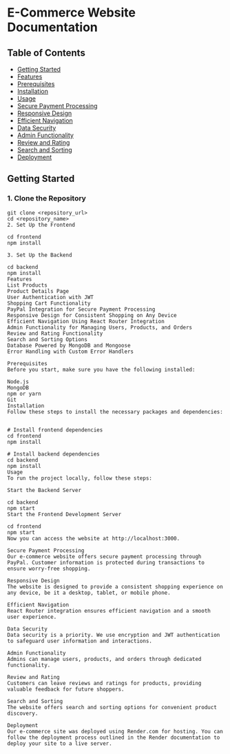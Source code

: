 # E-Commerce Website Documentation

## Table of Contents

- [Getting Started](#getting-started)
- [Features](#features)
- [Prerequisites](#prerequisites)
- [Installation](#installation)
- [Usage](#usage)
- [Secure Payment Processing](#secure-payment-processing)
- [Responsive Design](#responsive-design)
- [Efficient Navigation](#efficient-navigation)
- [Data Security](#data-security)
- [Admin Functionality](#admin-functionality)
- [Review and Rating](#review-and-rating)
- [Search and Sorting](#search-and-sorting)
- [Deployment](#deployment)

## Getting Started

### 1. Clone the Repository

```
git clone <repository_url>
cd <repository_name>
2. Set Up the Frontend

cd frontend
npm install

3. Set Up the Backend

cd backend
npm install
Features
List Products
Product Details Page
User Authentication with JWT
Shopping Cart Functionality
PayPal Integration for Secure Payment Processing
Responsive Design for Consistent Shopping on Any Device
Efficient Navigation Using React Router Integration
Admin Functionality for Managing Users, Products, and Orders
Review and Rating Functionality
Search and Sorting Options
Database Powered by MongoDB and Mongoose
Error Handling with Custom Error Handlers

Prerequisites
Before you start, make sure you have the following installed:

Node.js
MongoDB
npm or yarn
Git
Installation
Follow these steps to install the necessary packages and dependencies:


# Install frontend dependencies
cd frontend
npm install

# Install backend dependencies
cd backend
npm install
Usage
To run the project locally, follow these steps:

Start the Backend Server

cd backend
npm start
Start the Frontend Development Server

cd frontend
npm start
Now you can access the website at http://localhost:3000.

Secure Payment Processing
Our e-commerce website offers secure payment processing through PayPal. Customer information is protected during transactions to ensure worry-free shopping.

Responsive Design
The website is designed to provide a consistent shopping experience on any device, be it a desktop, tablet, or mobile phone.

Efficient Navigation
React Router integration ensures efficient navigation and a smooth user experience.

Data Security
Data security is a priority. We use encryption and JWT authentication to safeguard user information and interactions.

Admin Functionality
Admins can manage users, products, and orders through dedicated functionality.

Review and Rating
Customers can leave reviews and ratings for products, providing valuable feedback for future shoppers.

Search and Sorting
The website offers search and sorting options for convenient product discovery.

Deployment
Our e-commerce site was deployed using Render.com for hosting. You can follow the deployment process outlined in the Render documentation to deploy your site to a live server.
